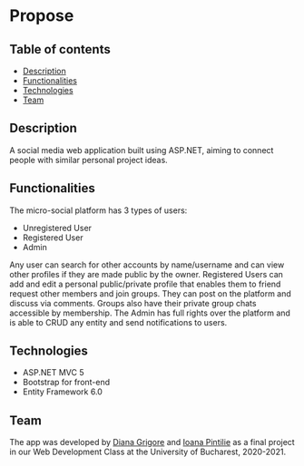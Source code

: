 # Propose
## Table of contents
* [Description](#description)
* [Functionalities](#Functionalities)
* [Technologies](#Technologies)
* [Team](#Team)

## Description
A social media web application built using ASP.NET, aiming to connect people with similar personal project ideas.
	
## Functionalities
The micro-social platform has 3 types of users: 
<ul>
	<li> Unregistered User </li>
	<li> Registered User </li>
	<li> Admin </li>
	</ul>
  Any user can search for other accounts by name/username and can view other profiles if they are made public by the owner.   Registered Users can add and edit a personal public/private profile that enables them to friend request other members and join groups. They can post on the platform and discuss via comments. Groups also have their private group chats accessible by membership.
  The Admin has full rights over the platform and is able to CRUD any entity and send notifications to users.
	
## Technologies
* ASP.NET MVC 5
* Bootstrap for front-end
* Entity Framework 6.0

## Team
  The app was developed by [Diana Grigore](https://github.com/dianagrigore) and [Ioana Pintilie](https://github.com/ioanapintilie07) as a final project in our Web Development Class at the University of Bucharest, 2020-2021.
